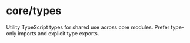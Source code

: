 # core/types

Utility TypeScript types for shared use across core modules. Prefer type-only imports and explicit type exports.
